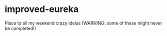 # improved-eureka
Place to all my weekend crazy ideias (WARNING: some of these might never be completed!)
